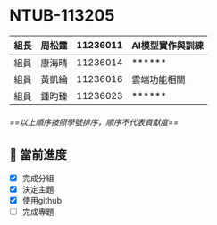 # NTUB-113205
| 組長 | 周松霆 | 11236011| AI模型實作與訓練|
| -------- | -------- | -------- | -------- |
| 組員 | 康海晴 | 11236014 | ******|
| 組員 | 黃凱綸 | 11236016 | 雲端功能相關|
| 組員 | 鍾昀臻 | 11236023 | ******|
###### ==以上順序按照學號排序，順序不代表貢獻度==






## :memo: 當前進度
- [x] 完成分組
- [x] 決定主題
- [x] 使用github
- [ ] 完成專題
